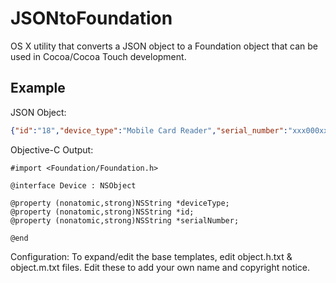 # JSONtoFoundation
OS X utility that converts a JSON object to a Foundation object that can be used in Cocoa/Cocoa Touch development. 

## Example
JSON Object:
```JSON
{"id":"18","device_type":"Mobile Card Reader","serial_number":"xxx000xxx"}
```
Objective-C Output:
```Objc
#import <Foundation/Foundation.h>

@interface Device : NSObject

@property (nonatomic,strong)NSString *deviceType;
@property (nonatomic,strong)NSString *id;
@property (nonatomic,strong)NSString *serialNumber;

@end
```
Configuration:
To expand/edit the base templates, edit object.h.txt & object.m.txt files. Edit these to add your own name and copyright notice.
